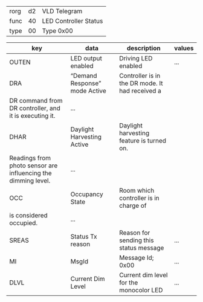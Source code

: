 
|    |   |   |
| -- | - | - |
| rorg | d2 | VLD Telegram |
| func | 40 | LED Controller Status |
| type | 00 | Type 0x00 |

| key | data | description | values |
| --- | --- | --- | --- |
  | OUTEN | LED output enabled | Driving LED enabled | ... | 
| DRA | “Demand Response” mode Active | Controller is in the DR mode. It had received a
                DR command from DR controller, and it is executing it. | ... | 
| DHAR | Daylight Harvesting Active | Daylight harvesting feature is turned on.
                Readings from photo sensor are influencing the dimming level. | ... | 
| OCC | Occupancy State | Room which controller is in charge of
                is considered occupied. | ... | 
| SREAS | Status Tx reason | Reason for sending this status message | ... | 
| MI | MsgId | Message Id; 0x00 | ... | 
| DLVL | Current Dim Level | Current dim level for the monocolor LED | ... | 

  